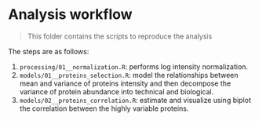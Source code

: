 # Analysis workflow

> This folder contains the scripts to reproduce the analysis

The steps are as follows:

1. `processing/01__normalization.R`: performs log intensity normalization.
2. `models/01__proteins_selection.R`: model the relationships between mean and variance of proteins intensity and then decompose the variance of protein abundance into technical and biological.
3. `models/02__proteins_correlation.R`: estimate and visualize using biplot the correlation between the highly variable proteins.
